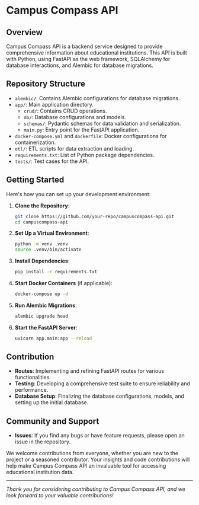 # Campus Compass API

## Overview

Campus Compass API is a backend service designed to provide comprehensive information about educational institutions. This API is built with Python, using FastAPI as the web framework, SQLAlchemy for database interactions, and Alembic for database migrations.

## Repository Structure

- `alembic/`: Contains Alembic configurations for database migrations.
- `app/`: Main application directory.
  - `crud/`: Contains CRUD operations.
  - `db/`: Database configurations and models.
  - `schemas/`: Pydantic schemas for data validation and serialization.
  - `main.py`: Entry point for the FastAPI application.
- `docker-compose.yml` and `dockerfile`: Docker configurations for containerization.
- `etl/`: ETL scripts for data extraction and loading.
- `requirements.txt`: List of Python package dependencies.
- `tests/`: Test cases for the API.

## Getting Started

Here's how you can set up your development environment:

1. **Clone the Repository**:
   ```bash
   git clone https://github.com/your-repo/campuscompass-api.git
   cd campuscompass-api
   ```

2. **Set Up a Virtual Environment**:
   ```bash
   python -m venv .venv
   source .venv/bin/activate
   ```

3. **Install Dependencies**:
   ```bash
   pip install -r requirements.txt
   ```

4. **Start Docker Containers** (if applicable):
   ```bash
   docker-compose up -d
   ```

5. **Run Alembic Migrations**:
   ```bash
   alembic upgrade head
   ```

6. **Start the FastAPI Server**:
   ```bash
   uvicorn app.main:app --reload
   ```

## Contribution

- **Routes**: Implementing and refining FastAPI routes for various functionalities.
- **Testing**: Developing a comprehensive test suite to ensure reliability and performance.
- **Database Setup**: Finalizing the database configurations, models, and setting up the initial database.

## Community and Support

- **Issues**: If you find any bugs or have feature requests, please open an issue in the repository.

We welcome contributions from everyone, whether you are new to the project or a seasoned contributor. Your insights and code contributions will help make Campus Compass API an invaluable tool for accessing educational institution data.

---

*Thank you for considering contributing to Campus Compass API, and we look forward to your valuable contributions!*